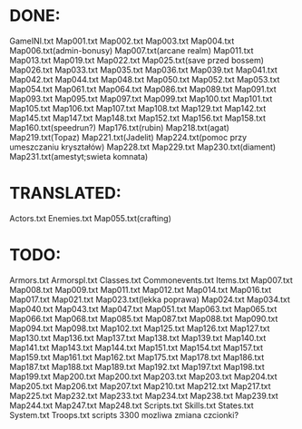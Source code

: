 <h1>DONE:</h1>
GameINI.txt
Map001.txt
Map002.txt
Map003.txt
Map004.txt
Map006.txt(admin-bonusy)
Map007.txt(arcane realm)
Map011.txt
Map013.txt
Map019.txt
Map022.txt
Map025.txt(save przed bossem)
Map026.txt
Map033.txt
Map035.txt
Map036.txt
Map039.txt
Map041.txt
Map042.txt
Map044.txt
Map048.txt
Map050.txt
Map052.txt
Map053.txt
Map054.txt
Map061.txt
Map064.txt
Map086.txt
Map089.txt
Map091.txt
Map093.txt
Map095.txt
Map097.txt
Map099.txt
Map100.txt
Map101.txt
Map105.txt
Map106.txt
Map107.txt
Map108.txt
Map129.txt
Map142.txt
Map145.txt
Map147.txt
Map148.txt
Map152.txt
Map156.txt
Map158.txt
Map160.txt(speedrun?)
Map176.txt(rubin)
Map218.txt(agat)
Map219.txt(Topaz)
Map221.txt(Jadelit)
Map224.txt(pomoc przy umeszczaniu kryształów)
Map228.txt
Map229.txt
Map230.txt(diament)
Map231.txt(amestyt;swieta komnata)

<h1>TRANSLATED:</h1>
Actors.txt
Enemies.txt
Map055.txt(crafting)

<h1>TODO:</h1>
Armors.txt
Armorspl.txt
Classes.txt
Commonevents.txt
Items.txt
Map007.txt
Map008.txt
Map009.txt
Map011.txt
Map012.txt
Map014.txt
Map016.txt
Map017.txt
Map021.txt
Map023.txt(lekka poprawa)
Map024.txt
Map034.txt
Map040.txt
Map043.txt
Map047.txt
Map051.txt
Map063.txt
Map065.txt
Map066.txt
Map068.txt
Map085.txt
Map087.txt
Map088.txt
Map090.txt
Map094.txt
Map098.txt
Map102.txt
Map125.txt
Map126.txt
Map127.txt
Map130.txt
Map136.txt
Map137.txt
Map138.txt
Map139.txt
Map140.txt
Map141.txt
Map143.txt
Map144.txt
Map151.txt
Map154.txt
Map157.txt
Map159.txt
Map161.txt
Map162.txt
Map175.txt
Map178.txt
Map186.txt
Map187.txt
Map188.txt
Map189.txt
Map192.txt
Map197.txt
Map198.txt
Map199.txt
Map200.txt
Map200.txt
Map203.txt
Map203.txt
Map204.txt
Map205.txt
Map206.txt
Map207.txt
Map210.txt
Map212.txt
Map217.txt
Map225.txt
Map232.txt
Map233.txt
Map234.txt
Map238.txt
Map239.txt
Map244.txt
Map247.txt
Map248.txt
Scripts.txt
Skills.txt
States.txt
System.txt
Troops.txt
scripts 3300 mozliwa zmiana czcionki?